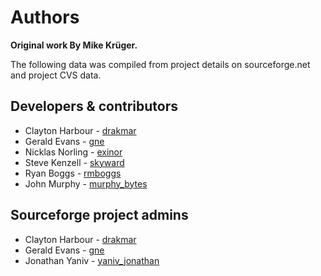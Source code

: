 # Authors

**Original work By Mike Krüger.**

The following data was compiled from project details on sourceforge.net and project CVS data. 
## Developers & contributors
- Clayton Harbour - [drakmar](https://sourceforge.net/u/drakmar/profile/)
- Gerald Evans - [gne](https://sourceforge.net/u/gne/profile/)
- Nicklas Norling - [exinor](https://sourceforge.net/u/exinor/profile/)
- Steve Kenzell - [skyward](https://sourceforge.net/u/skyward/profile/)
- Ryan Boggs - [rmboggs](https://sourceforge.net/u/rmboggs/profile/)
- John Murphy - [murphy_bytes](https://sourceforge.net/u/murphy_bytes/profile/)

## Sourceforge project admins
- Clayton Harbour - [drakmar](https://sourceforge.net/u/drakmar/profile/)
- Gerald Evans - [gne](https://sourceforge.net/u/gne/profile/)
- Jonathan Yaniv - [yaniv_jonathan](https://sourceforge.net/u/yaniv_jonathan/profile/)
